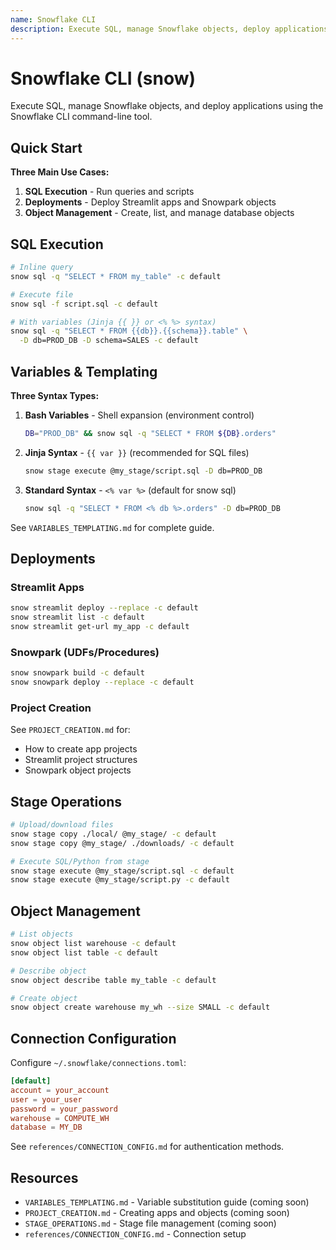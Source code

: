 ```yaml
---
name: Snowflake CLI
description: Execute SQL, manage Snowflake objects, deploy applications, and orchestrate data pipelines using the Snowflake CLI (snow) command. Use this skill when you need to run SQL scripts, deploy Streamlit apps, execute Snowpark procedures, manage stages, or automate Snowflake operations from CI/CD pipelines.
---
```


# Snowflake CLI (snow)

Execute SQL, manage Snowflake objects, and deploy applications using the Snowflake CLI command-line tool.

## Quick Start

**Three Main Use Cases:**

1. **SQL Execution** - Run queries and scripts
2. **Deployments** - Deploy Streamlit apps and Snowpark objects
3. **Object Management** - Create, list, and manage database objects

## SQL Execution

```bash
# Inline query
snow sql -q "SELECT * FROM my_table" -c default

# Execute file
snow sql -f script.sql -c default

# With variables (Jinja {{ }} or <% %> syntax)
snow sql -q "SELECT * FROM {{db}}.{{schema}}.table" \
  -D db=PROD_DB -D schema=SALES -c default
```

## Variables & Templating

**Three Syntax Types:**

1. **Bash Variables** - Shell expansion (environment control)
   ```bash
   DB="PROD_DB" && snow sql -q "SELECT * FROM ${DB}.orders"
   ```

2. **Jinja Syntax** - `{{ var }}` (recommended for SQL files)
   ```bash
   snow stage execute @my_stage/script.sql -D db=PROD_DB
   ```

3. **Standard Syntax** - `<% var %>` (default for snow sql)
   ```bash
   snow sql -q "SELECT * FROM <% db %>.orders" -D db=PROD_DB
   ```

See `VARIABLES_TEMPLATING.md` for complete guide.

## Deployments

### Streamlit Apps
```bash
snow streamlit deploy --replace -c default
snow streamlit list -c default
snow streamlit get-url my_app -c default
```

### Snowpark (UDFs/Procedures)
```bash
snow snowpark build -c default
snow snowpark deploy --replace -c default
```

### Project Creation
See `PROJECT_CREATION.md` for:
- How to create app projects
- Streamlit project structures
- Snowpark object projects

## Stage Operations

```bash
# Upload/download files
snow stage copy ./local/ @my_stage/ -c default
snow stage copy @my_stage/ ./downloads/ -c default

# Execute SQL/Python from stage
snow stage execute @my_stage/script.sql -c default
snow stage execute @my_stage/script.py -c default
```

## Object Management

```bash
# List objects
snow object list warehouse -c default
snow object list table -c default

# Describe object
snow object describe table my_table -c default

# Create object
snow object create warehouse my_wh --size SMALL -c default
```

## Connection Configuration

Configure `~/.snowflake/connections.toml`:
```toml
[default]
account = your_account
user = your_user
password = your_password
warehouse = COMPUTE_WH
database = MY_DB
```

See `references/CONNECTION_CONFIG.md` for authentication methods.

## Resources

- `VARIABLES_TEMPLATING.md` - Variable substitution guide (coming soon)
- `PROJECT_CREATION.md` - Creating apps and objects (coming soon)
- `STAGE_OPERATIONS.md` - Stage file management (coming soon)
- `references/CONNECTION_CONFIG.md` - Connection setup
